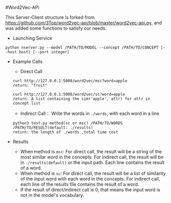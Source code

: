 #Word2Vec-API

This Server-Client structure is forked from https://github.com/3Top/word2vec-api/blob/master/word2vec-api.py, and was added some functions to satisfy our needs.

* Launching Service
```
python nserver.py --model /PATH/TO/MODEL --concept /PATH/TO/CONCEPT [--host host] [--port integer]
```
* Example Calls
  * Direct Call
  ```
  curl http://127.0.0.1:5000/word2vec/msc?word=apple
  return: "fruit"
  ```
  ```
  curl http://127.0.0.1:5000/word2vec/sc?word=apple
  return: A list containing the sim('apple', attr) for attr in concept list
  ```
  * Indirect Call：
  Write the words in ```./words```, with each word in a line
  ```
  python3 test.py method(sc or msc) /PATH/TO/WORDS /PATH/TO/RESULT(default: ./results)
  return: the length of ./words ,total time cost
  ```
  <!-- The result will be in ```./result``` -->
  
* Results
  * When method is ```msc```:
    For direct call, the result will be a string of the most similar word in the concepts.
    For indirect call, the result will be in ```./results(default)``` or the input path. Each line contains the result of a word.
  * When method is ```sc```:
    For direct call, the result will be a list of similarity of the input word with each word in the concepts.
    For indirect call, each line of the results file contains the result of a word.
  * If the result of direct/indirect call is 0, that means the input word is not in the model's vocabulary.